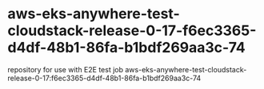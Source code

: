 # aws-eks-anywhere-test-cloudstack-release-0-17-f6ec3365-d4df-48b1-86fa-b1bdf269aa3c-74
repository for use with E2E test job aws-eks-anywhere-test-cloudstack-release-0-17:f6ec3365-d4df-48b1-86fa-b1bdf269aa3c-74
